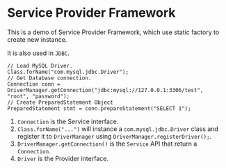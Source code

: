 # Service Provider Framework

This is a demo of Service Provider Framework, which use static factory to create new instance.

It is also used in `JDBC`.

```
// Load MySQL Driver.
Class.forName("com.mysql.jdbc.Driver");
// Get Database connection.
Connection conn = DriverManager.getConnection("jdbc:mysql://127.0.0.1:3306/test", "root", "password");
// Create PreparedStatement Object
PreparedStatement stmt = conn.prepareStatement("SELECT 1");
```

1. `Connection` is the Service interface.
2. `Class.forName("...")` will instance a `com.mysql.jdbc.Driver` class and register it to `DriverManager` using `DriverManager.registerDriver();`.
3. `DriverManager.getConnection()` is the `Service` API that return a `Connection`.
4. `Driver` is the Provider interface.
